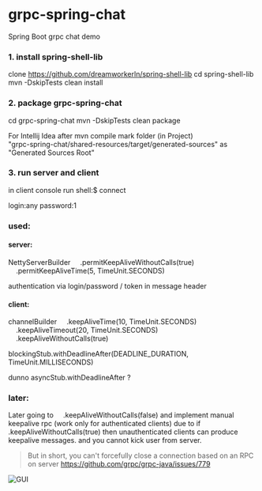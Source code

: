 
# grpc-spring-chat
Spring Boot grpc chat demo
### 1. install spring-shell-lib

clone https://github.com/dreamworkerln/spring-shell-lib
cd spring-shell-lib
mvn -DskipTests clean install

### 2. package grpc-spring-chat
cd grpc-spring-chat
mvn -DskipTests clean package

For Intellij Idea after mvn compile mark folder (in Project)  
"grpc-spring-chat/shared-resources/target/generated-sources" as "Generated Sources Root"

### 3. run server and client

in client console run
shell:$ connect

login:any
password:1

### used:

#### server:
NettyServerBuilder
&nbsp;&nbsp;&nbsp;&nbsp;.permitKeepAliveWithoutCalls(true)
&nbsp;&nbsp;&nbsp;&nbsp;.permitKeepAliveTime(5, TimeUnit.SECONDS)

authentication via login/password / token in message header



#### client:

channelBuilder
&nbsp;&nbsp;&nbsp;&nbsp;.keepAliveTime(10, TimeUnit.SECONDS)
&nbsp;&nbsp;&nbsp;&nbsp;.keepAliveTimeout(20, TimeUnit.SECONDS)
&nbsp;&nbsp;&nbsp;&nbsp;.keepAliveWithoutCalls(true)

blockingStub.withDeadlineAfter(DEADLINE_DURATION, TimeUnit.MILLISECONDS)

dunno
asyncStub.withDeadlineAfter ?


### later:
Later going to
&nbsp;&nbsp;&nbsp;&nbsp;.keepAliveWithoutCalls(false)
and implement manual keepalive rpc (work only for authenticated clients) due to
if .keepAliveWithoutCalls(true) then unauthenticated clients can produce keepalive messages.
and you cannot kick user from server.

> But in short, you can't forcefully close a connection based on an RPC on server
https://github.com/grpc/grpc-java/issues/779






![GUI](https://i.ibb.co/KFtWgGk/2020-02-07-02-29-15.png)
